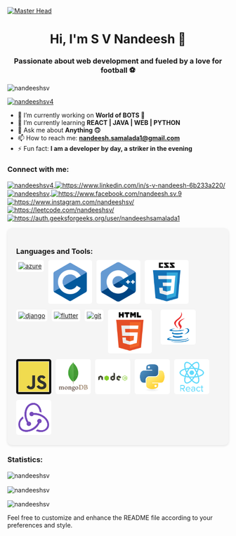 [![Master Head](https://camo.githubusercontent.com/48ec00ed4c84e771db4a1db90b56352923a8d644452a32b434d68e97006c9337/68747470733a2f2f63686b736b696c6c732e636f6d2f77702d636f6e74656e742f75706c6f6164732f323032302f30342f504e432d416e696d617465642d42616e6e6572732e676966)](https://github.com/nandeeshsv/nandeeshsv)

<h1 align="center">Hi, I'm S V Nandeesh 👋</h1>
<h3 align="center">Passionate about web development and fueled by a love for football ⚽️</h3>

<p align="left">
  <img src="https://komarev.com/ghpvc/?username=nandeeshsv&label=Profile%20views&color=0e75b6&style=flat" alt="nandeeshsv" />
</p>

<p align="left">
  <a href="https://twitter.com/nandeeshsv4" target="_blank">
    <img src="https://img.shields.io/twitter/follow/nandeeshsv4?logo=twitter&style=for-the-badge" alt="nandeeshsv4" />
  </a>
</p>

- 🔭 I’m currently working on **World of BOTS 🤖**
- 🌱 I’m currently learning **REACT | JAVA | WEB | PYTHON**
- 💬 Ask me about **Anything 🙃**
- 📫 How to reach me: **nandeesh.samalada1@gmail.com**
- ⚡ Fun fact: **I am a developer by day, a striker in the evening**

<h3 align="left">Connect with me:</h3>
<p align="left">
  <a href="https://twitter.com/nandeeshsv4" target="_blank">
    <img align="center" src="https://raw.githubusercontent.com/rahuldkjain/github-profile-readme-generator/master/src/images/icons/Social/twitter.svg" alt="nandeeshsv4" height="30" width="40" />
  </a>
  <a href="https://linkedin.com/in/https://www.linkedin.com/in/s-v-nandeesh-6b233a220/" target="_blank">
    <img align="center" src="https://raw.githubusercontent.com/rahuldkjain/github-profile-readme-generator/master/src/images/icons/Social/linked-in-alt.svg" alt="https://www.linkedin.com/in/s-v-nandeesh-6b233a220/" height="30" width="40" />
  </a>
  <a href="https://kaggle.com/nandeeshsv" target="_blank">
    <img align="center" src="https://raw.githubusercontent.com/rahuldkjain/github-profile-readme-generator/master/src/images/icons/Social/kaggle.svg" alt="nandeeshsv" height="30" width="40" />
  </a>
  <a href="https://fb.com/https://www.facebook.com/nandeesh.sv.9" target="_blank">
    <img align="center" src="https://raw.githubusercontent.com/rahuldkjain/github-profile-readme-generator/master/src/images/icons/Social/facebook.svg" alt="https://www.facebook.com/nandeesh.sv.9" height="30" width="40" />
  </a>
  <a href="https://instagram.com/https://www.instagram.com/nandeeshsv/" target="_blank">
    <img align="center" src="https://raw.githubusercontent.com/rahuldkjain/github-profile-readme-generator/master/src/images/icons/Social/instagram.svg" alt="https://www.instagram.com/nandeeshsv/" height="30" width="40" />
  </a>
  <a href="https://www.leetcode.com/https://leetcode.com/nandeeshsv/" target="_blank">
    <img align="center" src="https://raw.githubusercontent.com/rahuldkjain/github-profile-readme-generator/master/src/images/icons/Social/leet-code.svg" alt="https://leetcode.com/nandeeshsv/" height="30" width="40" />
  </a>
  <a href="https://auth.geeksforgeeks.org/user/https://auth.geeksforgeeks.org/user/nandeeshsamalada1" target="_blank">
    <img align="center" src="https://raw.githubusercontent.com/rahuldkjain/github-profile-readme-generator/master/src/images/icons/Social/geeks-for-geeks.svg" alt="https://auth.geeksforgeeks.org/user/nandeeshsamalada1" height="30" width="40" />
  </a>
</p>

<div style="background-color: #f5f5f5; padding: 20px; border-radius: 10px; box-shadow: 0 2px 5px rgba(0, 0, 0, 0.1);">
  <h3 style="margin-bottom: 10px;">Languages and Tools:</h3>
  <div style="display: flex; flex-wrap: wrap; gap: 10px;">
    <a href="https://azure.microsoft.com/en-in/" target="_blank" rel="noreferrer">
      <img src="https://www.vectorlogo.zone/logos/microsoft_azure/microsoft_azure-icon.svg" alt="azure" width="90" height="90" style="border-radius: 5px; background-color: #fff; padding: 5px;">
    </a>
    <a href="https://www.cprogramming.com/" target="_blank" rel="noreferrer">
      <img src="https://raw.githubusercontent.com/devicons/devicon/master/icons/c/c-original.svg" alt="c" width="90" height="90" style="border-radius: 5px; background-color: #fff; padding: 5px;">
    </a>
    <a href="https://www.w3schools.com/cpp/" target="_blank" rel="noreferrer">
      <img src="https://raw.githubusercontent.com/devicons/devicon/master/icons/cplusplus/cplusplus-original.svg" alt="cplusplus" width="90" height="90" style="border-radius: 5px; background-color: #fff; padding: 5px;">
    </a>
    <a href="https://www.w3schools.com/css/" target="_blank" rel="noreferrer">
      <img src="https://raw.githubusercontent.com/devicons/devicon/master/icons/css3/css3-original-wordmark.svg" alt="css3" width="90" height="90" style="border-radius: 5px; background-color: #fff; padding: 5px;">
    </a>
    <a href="https://www.djangoproject.com/" target="_blank" rel="noreferrer">
      <img src="https://cdn.worldvectorlogo.com/logos/django.svg" alt="django" width="90" height="90" style="border-radius: 5px; background-color: #fff; padding: 5px;">
    </a>
    <a href="https://flutter.dev" target="_blank" rel="noreferrer">
      <img src="https://www.vectorlogo.zone/logos/flutterio/flutterio-icon.svg" alt="flutter" width="90" height="90" style="border-radius: 5px; background-color: #fff; padding: 5px;">
    </a>
    <a href="https://git-scm.com/" target="_blank" rel="noreferrer">
      <img src="https://www.vectorlogo.zone/logos/git-scm/git-scm-icon.svg" alt="git" width="90" height="90" style="border-radius: 5px; background-color: #fff; padding: 5px;">
    </a>
    <a href="https://www.w3.org/html/" target="_blank" rel="noreferrer">
      <img src="https://raw.githubusercontent.com/devicons/devicon/master/icons/html5/html5-original-wordmark.svg" alt="html5" width="90" height="90" style="border-radius: 5px; background-color: #fff; padding: 5px;">
    </a>
<br>
<br>    
    <a href="https://www.java.com/" target="_blank" rel="noreferrer">
      <img src="https://raw.githubusercontent.com/devicons/devicon/master/icons/java/java-original.svg" alt="java" width="70" height="70" style="border-radius: 5px; background-color: #fff; padding: 5px;">
    </a>
    <a href="https://www.javascript.com/" target="_blank" rel="noreferrer">
      <img src="https://raw.githubusercontent.com/devicons/devicon/master/icons/javascript/javascript-original.svg" alt="javascript" width="70" height="70" style="border-radius: 5px; background-color: #111; padding: 5px;">
    </a>
    <a href="https://www.mongodb.com/" target="_blank" rel="noreferrer">
      <img src="https://raw.githubusercontent.com/devicons/devicon/master/icons/mongodb/mongodb-original-wordmark.svg" alt="mongodb" width="70" height="70" style="border-radius: 5px; background-color: #fff; padding: 5px;">
    </a>
    <a href="https://nodejs.org/" target="_blank" rel="noreferrer">
      <img src="https://raw.githubusercontent.com/devicons/devicon/master/icons/nodejs/nodejs-original-wordmark.svg" alt="nodejs" width="70" height="70" style="border-radius: 5px; background-color: #fff; padding: 5px;">
    </a>
    <a href="https://www.python.org/" target="_blank" rel="noreferrer">
      <img src="https://raw.githubusercontent.com/devicons/devicon/master/icons/python/python-original.svg" alt="python" width="70" height="70" style="border-radius: 5px; background-color: #fff; padding: 5px;">
    </a>
   
  <a href="https://reactjs.org/" target="_blank" rel="noreferrer">
      <img src="https://raw.githubusercontent.com/devicons/devicon/master/icons/react/react-original-wordmark.svg" alt="react" width="70" height="70" style="border-radius: 5px; background-color: #fff; padding: 5px;">
    </a>
    <a href="https://redux.js.org/" target="_blank" rel="noreferrer">
      <img src="https://raw.githubusercontent.com/devicons/devicon/master/icons/redux/redux-original.svg" alt="redux" width="70" height="70" style="border-radius: 5px; background-color: #fff; padding: 5px;">
    </a>
  </div>
</div>


<h3 align="left">Statistics:</h3>
<p align="left">
  <img align="center" src="https://github-readme-stats.vercel.app/api/top-langs?username=nandeeshsv&show_icons=true&locale=en&layout=compact" alt="nandeeshsv" />
</p>
<p align="left">
  <img align="center" src="https://github-readme-stats.vercel.app/api?username=nandeeshsv&show_icons=true&locale=en" alt="nandeeshsv" />
</p>
<p align="left">
  <img align="center" src="https://github-readme-streak-stats.herokuapp.com/?user=nandeeshsv&" alt="nandeeshsv" />
</p>

Feel free to customize and enhance the README file according to your preferences and style.
